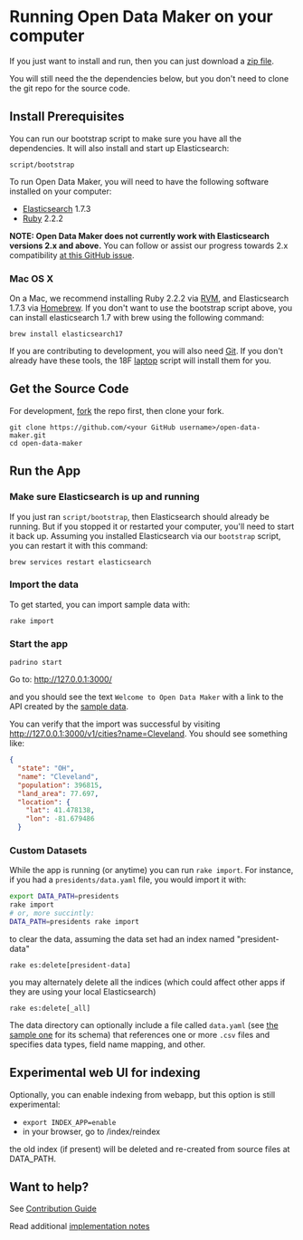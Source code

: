# Running Open Data Maker on your computer

If you just want to install and run, then you can just download a
[zip file](https://github.com/18F/open-data-maker/archive/master.zip).

You will still need the the dependencies below, but you don't need to
clone the git repo for the source code.

## Install Prerequisites

You can run our bootstrap script to make sure you have all the dependencies.
It will also install and start up Elasticsearch:

```
script/bootstrap
```

To run Open Data Maker, you will need to have the following software installed on your computer:
* [Elasticsearch] 1.7.3
* [Ruby] 2.2.2

**NOTE: Open Data Maker does not currently work with Elasticsearch versions 2.x and above.**
You can follow or assist our progress towards 2.x compatibility [at this GitHub issue](https://github.com/18F/open-data-maker/issues/248).

### Mac OS X

On a Mac, we recommend installing Ruby 2.2.2 via [RVM], and Elasticsearch 1.7.3 via
[Homebrew].  If you don't want to use the bootstrap script above, you can install
elasticsearch 1.7 with brew using the following command:

```
brew install elasticsearch17
```

If you are contributing to development, you will also need [Git].
If you don't already have these tools, the 18F [laptop] script will install
them for you.

## Get the Source Code

For development, [fork](http://help.github.com/fork-a-repo/) the repo
first, then clone your fork.

```
git clone https://github.com/<your GitHub username>/open-data-maker.git
cd open-data-maker
```

## Run the App

### Make sure Elasticsearch is up and running
If you just ran `script/bootstrap`, then Elasticsearch should already be
running. But if you stopped it or restarted your computer, you'll need to
start it back up. Assuming you installed Elasticsearch via our `bootstrap`
script, you can restart it with this command:

```brew services restart elasticsearch```


### Import the data

To get started, you can import sample data with:

`rake import`

### Start the app

```
padrino start
```
Go to: http://127.0.0.1:3000/

and you should see the text `Welcome to Open Data Maker` with a link to
the API created by the [sample data](sample-data).  

You can verify that the import was successful by visiting
http://127.0.0.1:3000/v1/cities?name=Cleveland. You should see something like:

```json
{
  "state": "OH",
  "name": "Cleveland",
  "population": 396815,
  "land_area": 77.697,
  "location": {
    "lat": 41.478138,
    "lon": -81.679486
  }
```

### Custom Datasets

While the app is running (or anytime) you can run `rake import`. For instance, if you had a `presidents/data.yaml` file, you would import
it with:

```sh
export DATA_PATH=presidents
rake import
# or, more succintly:
DATA_PATH=presidents rake import
```

to clear the data, assuming the data set  had an index named "president-data"

```
rake es:delete[president-data]
```

you may alternately delete all the indices (which could affect other apps if
they are using your local Elasticsearch)

```
rake es:delete[_all]
```

The data directory can optionally include a file called `data.yaml` (see [the sample one](sample-data/data.yaml) for its schema) that references one or more `.csv` files and specifies data types,
field name mapping, and other.

## Experimental web UI for indexing

Optionally, you can enable indexing from webapp, but this option is still experimental:
* `export INDEX_APP=enable`
* in your browser, go to /index/reindex

the old index (if present) will be deleted and re-created from source files at DATA_PATH.

## Want to help?

See [Contribution Guide](CONTRIBUTING.md)

Read additional [implementation notes](NOTES.md)

[Elasticsearch]: https://www.elastic.co/products/elasticsearch
[Homebrew]: http://brew.sh/
[RVM]: https://github.com/wayneeseguin/rvm
[rbenv]: https://github.com/sstephenson/rbenv
[Ruby]: https://www.ruby-lang.org/en/
[Git]: https://git-scm.com/
[laptop]: https://github.com/18F/laptop
